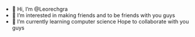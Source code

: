 - 👋 Hi, I’m @Leorechgra
- 👀 I’m interested in making friends and to be friends with you guys
- 🌱 I’m currently learning computer science
     Hope to collaborate with you guys
<!---
Leorechgra/Leorechgra is a ✨ special ✨ repository because its `README.md` (this file) appears on your GitHub profile.
You can click the Preview link to take a look at your changes.
--->
